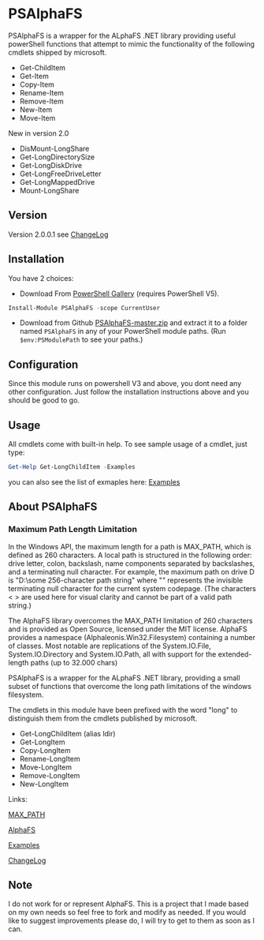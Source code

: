PSAlphaFS
=======

PSAlphaFS is a wrapper for the ALphaFS .NET library providing useful powerShell functions that attempt to mimic the functionality of the following cmdlets shipped by microsoft.

* Get-ChildItem
* Get-Item
* Copy-Item
* Rename-Item
* Remove-Item
* New-Item
* Move-Item

New in version 2.0
* DisMount-LongShare
* Get-LongDirectorySize
* Get-LongDiskDrive
* Get-LongFreeDriveLetter
* Get-LongMappedDrive
* Mount-LongShare

## Version
Version 2.0.0.1  see [ChangeLog](https://github.com/v2kiran/PSAlphaFS/blob/master/Changelog.md)

## Installation

You have 2 choices:
* Download From [PowerShell Gallery](https://www.powershellgallery.com/packages/PSAlphaFS/1.0.0.0) (requires PowerShell V5).

```powershell
Install-Module PSAlphaFS -scope CurrentUser
```
* Download from Github [PSAlphaFS-master.zip](https://github.com/v2kiran/PSAlphaFS/archive/master.zip) and extract it to a folder named `PSAlphaFS` in any of your PowerShell module paths. (Run `$env:PSModulePath` to see your paths.)



## Configuration

Since this module runs on powershell V3 and above, you dont need any other configuration. Just follow the installation instructions above and you should be good to go.

## Usage

All cmdlets come with built-in help. To see sample usage of a cmdlet, just type:

```powershell
Get-Help Get-LongChildItem -Examples
```

you can also see the list of exmaples here: [Examples](https://github.com/v2kiran/PSAlphaFS/blob/master/Examples.md)


## About PSAlphaFS

### Maximum Path Length Limitation
In the Windows API, the maximum length for a path is MAX_PATH, which is defined as 260 characters. A local path is structured in the following order: drive letter, colon, backslash, name components separated by backslashes, and a terminating null character. For example, the maximum path on drive D is "D:\some 256-character path string<NUL>" where "<NUL>" represents the invisible terminating null character for the current system codepage. (The characters < > are used here for visual clarity and cannot be part of a valid path string.)

The AlphaFS library overcomes the MAX_PATH limitation of 260 characters and is provided as Open Source, licensed under the MIT license. AlphaFS provides a namespace (Alphaleonis.Win32.Filesystem) containing a number of classes. Most notable are replications of the System.IO.File, System.IO.Directory and System.IO.Path, all with support for the extended-length paths (up to 32.000 chars)

PSAlphaFS is a wrapper for the ALphaFS .NET library, providing a small subset of functions that overcome the long path limitations of the windows filesystem.

The cmdlets in this module have been prefixed with the word "long" to distinguish them from the cmdlets published by microsoft.

* Get-LongChildItem (alias ldir)
* Get-LongItem
* Copy-LongItem
* Rename-LongItem
* Move-LongItem
* Remove-LongItem
* New-LongItem


Links:

[MAX_PATH](https://msdn.microsoft.com/en-us/library/windows/desktop/aa365247(v=vs.85).aspx#maxpath)

[AlphaFS](https://github.com/alphaleonis/AlphaFS)

[Examples](https://github.com/v2kiran/PSAlphaFS/blob/master/Examples.md)

[ChangeLog](https://github.com/v2kiran/PSAlphaFS/blob/master/Changelog.md)


## Note

I do not work for or represent AlphaFS. This is a project that I made based on my own needs so feel free to fork and modify as needed. If you would like to suggest improvements please do, I will try to get to them as soon as I can.
